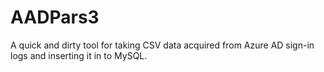 # AADPars3
A quick and dirty tool for taking CSV data acquired from Azure AD sign-in logs and inserting it in to MySQL.
